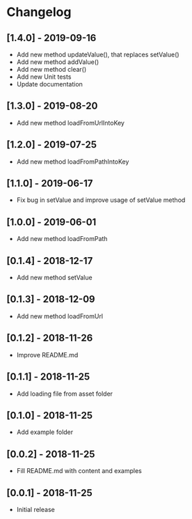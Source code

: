# Changelog

## [1.4.0] - 2019-09-16

* Add new method updateValue(), that replaces setValue()
* Add new method addValue()
* Add new method clear()
* Add new Unit tests
* Update documentation

## [1.3.0] - 2019-08-20

* Add new method loadFromUrlIntoKey

## [1.2.0] - 2019-07-25

* Add new method loadFromPathIntoKey

## [1.1.0] - 2019-06-17

* Fix bug in setValue and improve usage of setValue method

## [1.0.0] - 2019-06-01

* Add new method loadFromPath

## [0.1.4] - 2018-12-17

* Add new method setValue

## [0.1.3] - 2018-12-09

* Add new method loadFromUrl

## [0.1.2] - 2018-11-26

* Improve README.md

## [0.1.1] - 2018-11-25

* Add loading file from asset folder

## [0.1.0] - 2018-11-25

* Add example folder

## [0.0.2] - 2018-11-25

* Fill README.md with content and examples

## [0.0.1] - 2018-11-25

* Initial release
